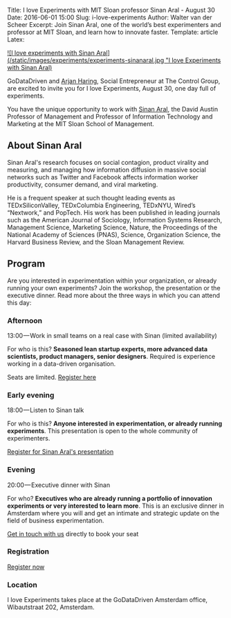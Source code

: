 Title: I love Experiments with MIT Sloan professor Sinan Aral - August 30
Date: 2016-06-01 15:00
Slug: i-love-experiments
Author: Walter van der Scheer
Excerpt: Join Sinan Aral, one of the world’s best experimenters and professor at MIT Sloan, and learn how to innovate faster.
Template: article
Latex:

[![I love experiments with Sinan Aral](/static/images/experiments/experiments-sinanaral.jpg "I love Experiments with Sinan Aral)](https://www.eventbrite.nl/e/tickets-i-love-experiments-25813693452 "I love experiments")

GoDataDriven and [Arjan Haring](https://medium.com/i-love-experiments "Arjan Haring"), Social Entrepreneur at The Control Group, are excited to invite you for I love Experiments, August 30, one day full of experiments.

You have the unique opportunity to work with [Sinan Aral](http://mitsloan.mit.edu/faculty-and-research/faculty-directory/detail/?id=19289 "Sinan Aral"), the David Austin Professor of Management and Professor of Information Technology and Marketing at the MIT Sloan School of Management.

## About Sinan Aral
Sinan Aral's research focuses on social contagion, product virality and measuring, and managing how information diffusion in massive social networks such as Twitter and Facebook affects information worker productivity, consumer demand, and viral marketing.

He is a frequent speaker at such thought leading events as TEDxSiliconValley, TEDxColumbia Engineering, TEDxNYU, Wired’s “Nextwork,” and PopTech. His work has been published in leading journals such as the American Journal of Sociology, Information Systems Research, Management Science, Marketing Science, Nature, the Proceedings of the National Academy of Sciences (PNAS), Science, Organization Science, the Harvard Business Review, and the Sloan Management Review.

## Program
Are you interested in experimentation within your organization, or already running your own experiments? Join the workshop, the presentation or the executive dinner. Read more about the three ways in which you can attend this day:

### Afternoon 

13:00 — Work in small teams on a real case with Sinan (limited availability)

For who is this? **Seasoned lean startup experts, more advanced data scientists, product managers, senior designers**. Required is experience working in a data-driven organisation.

Seats are limited. [Register here](mailto:response@godatadriven.com)

### Early evening

18:00 — Listen to Sinan talk

For who is this? **Anyone interested in experimentation, or already running experiments**. This presentation is open to the whole community of experimenters.

[Register for Sinan Aral's presentation](https://www.eventbrite.nl/e/tickets-i-love-experiments-25813693452 "I love Experiments")

### Evening

20:00 — Executive dinner with Sinan

For who? **Executives who are already running a portfolio of innovation experiments or very interested to learn more**. This is an exclusive dinner in Amsterdam where you will and get an intimate and strategic update on the field of business experimentation.

[Get in touch with us](mailto:response@godatadriven.com) directly to book your seat

### Registration

[Register now](https://www.eventbrite.nl/e/tickets-i-love-experiments-25813693452 "Register for I love experiments")

### Location

I love Experiments takes place at the GoDataDriven Amsterdam office, Wibautstraat 202, Amsterdam.
